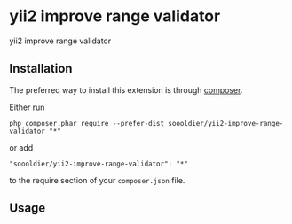 yii2 improve range validator
============================
yii2 improve range validator

Installation
------------

The preferred way to install this extension is through [composer](http://getcomposer.org/download/).

Either run

```
php composer.phar require --prefer-dist soooldier/yii2-improve-range-validator "*"
```

or add

```
"soooldier/yii2-improve-range-validator": "*"
```

to the require section of your `composer.json` file.


Usage
-----

